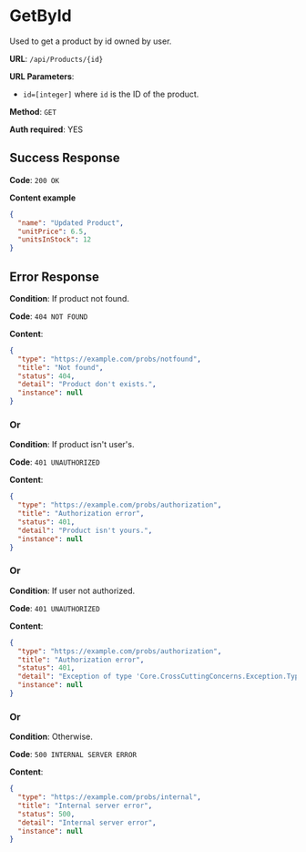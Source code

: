 # GetById

Used to get a product by id owned by user.

**URL**: `/api/Products/{id}`

**URL Parameters**:

- `id=[integer]` where `id` is the ID of the product.

**Method**: `GET`

**Auth required**: YES

## Success Response

**Code**: `200 OK`

**Content example**

```json
{
  "name": "Updated Product",
  "unitPrice": 6.5,
  "unitsInStock": 12
}
```

## Error Response

**Condition**: If product not found.

**Code**: `404 NOT FOUND`

**Content**:

```json
{
  "type": "https://example.com/probs/notfound",
  "title": "Not found",
  "status": 404,
  "detail": "Product don't exists.",
  "instance": null
}
```

### Or

**Condition**: If product isn't user's.

**Code**: `401 UNAUTHORIZED`

**Content**:

```json
{
  "type": "https://example.com/probs/authorization",
  "title": "Authorization error",
  "status": 401,
  "detail": "Product isn't yours.",
  "instance": null
}
```

### Or

**Condition**: If user not authorized.

**Code**: `401 UNAUTHORIZED`

**Content**:

```json
{
  "type": "https://example.com/probs/authorization",
  "title": "Authorization error",
  "status": 401,
  "detail": "Exception of type 'Core.CrossCuttingConcerns.Exception.Types.AuthorizationException' was thrown.",
  "instance": null
}
```

### Or

**Condition**: Otherwise.

**Code**: `500 INTERNAL SERVER ERROR`

**Content**:

```json
{
  "type": "https://example.com/probs/internal",
  "title": "Internal server error",
  "status": 500,
  "detail": "Internal server error",
  "instance": null
}
```
